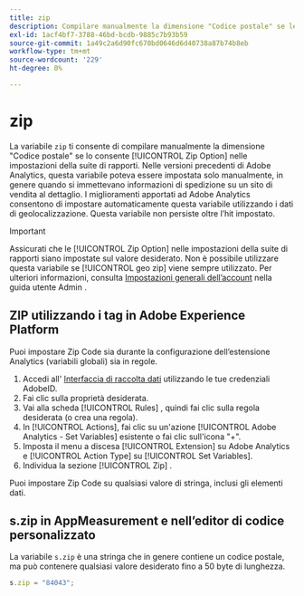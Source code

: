 ```yaml
---
title: zip
description: Compilare manualmente la dimensione "Codice postale" se le impostazioni della suite di rapporti lo consentono.
exl-id: 1acf4bf7-3788-46bd-bcdb-9885c7b93b59
source-git-commit: 1a49c2a6d90fc670bd0646d6d40738a87b74b8eb
workflow-type: tm+mt
source-wordcount: '229'
ht-degree: 0%

---
```


# zip

La variabile `zip` ti consente di compilare manualmente la dimensione &quot;Codice postale&quot; se lo consente [!UICONTROL Zip Option] nelle impostazioni della suite di rapporti. Nelle versioni precedenti di Adobe Analytics, questa variabile poteva essere impostata solo manualmente, in genere quando si immettevano informazioni di spedizione su un sito di vendita al dettaglio. I miglioramenti apportati ad Adobe Analytics consentono di impostare automaticamente questa variabile utilizzando i dati di geolocalizzazione. Questa variabile non persiste oltre l’hit impostato.

>[!IMPORTANT]
>
>Assicurati che le [!UICONTROL Zip Option] nelle impostazioni della suite di rapporti siano impostate sul valore desiderato. Non è possibile utilizzare questa variabile se [!UICONTROL geo zip] viene sempre utilizzato. Per ulteriori informazioni, consulta [Impostazioni generali dell’account](/help/admin/admin/general-acct-settings-admin.md) nella guida utente Admin .

## ZIP utilizzando i tag in Adobe Experience Platform

Puoi impostare Zip Code sia durante la configurazione dell’estensione Analytics (variabili globali) sia in regole.

1. Accedi all&#39; [Interfaccia di raccolta dati](https://experience.adobe.com/data-collection) utilizzando le tue credenziali AdobeID.
2. Fai clic sulla proprietà desiderata.
3. Vai alla scheda [!UICONTROL Rules] , quindi fai clic sulla regola desiderata (o crea una regola).
4. In [!UICONTROL Actions], fai clic su un&#39;azione [!UICONTROL Adobe Analytics - Set Variables] esistente o fai clic sull&#39;icona &quot;+&quot;.
5. Imposta il menu a discesa [!UICONTROL Extension] su Adobe Analytics e [!UICONTROL Action Type] su [!UICONTROL Set Variables].
6. Individua la sezione [!UICONTROL Zip] .

Puoi impostare Zip Code su qualsiasi valore di stringa, inclusi gli elementi dati.

## s.zip in AppMeasurement e nell’editor di codice personalizzato

La variabile `s.zip` è una stringa che in genere contiene un codice postale, ma può contenere qualsiasi valore desiderato fino a 50 byte di lunghezza.

```js
s.zip = "84043";
```
